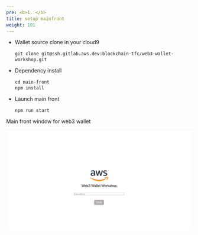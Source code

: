 ```yaml
---
pre: <b>1. </b>
title: setup mainfront
weight: 101
---
```



* Wallet source clone in your cloud9

   ```shell
   git clone git@ssh.gitlab.aws.dev:blockchain-tfc/web3-wallet-workshop.git
   ```

* Dependency install

   ```shell
   cd main-front
   npm install
   ```

* Launch main front

   ```shell
   npm run start
   ```

Main front window for web3 wallet

![Main front window](/contents/static/01-setup-web3-wallet/01-setup-mainfront/main-front.png)



